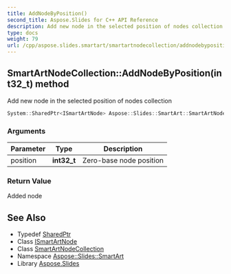 ```yaml
---
title: AddNodeByPosition()
second_title: Aspose.Slides for C++ API Reference
description: Add new node in the selected position of nodes collection
type: docs
weight: 79
url: /cpp/aspose.slides.smartart/smartartnodecollection/addnodebyposition/
---
```

## SmartArtNodeCollection::AddNodeByPosition(int32_t) method


Add new node in the selected position of nodes collection

```cpp
System::SharedPtr<ISmartArtNode> Aspose::Slides::SmartArt::SmartArtNodeCollection::AddNodeByPosition(int32_t position) override
```


### Arguments

| Parameter | Type | Description |
| --- | --- | --- |
| position | **int32_t** | Zero-base node position |

### Return Value

Added node

## See Also

* Typedef [SharedPtr](../../system/sharedptr/)
* Class [ISmartArtNode](../ismartartnode/)
* Class [SmartArtNodeCollection](./)
* Namespace [Aspose::Slides::SmartArt](../)
* Library [Aspose.Slides](../../)
